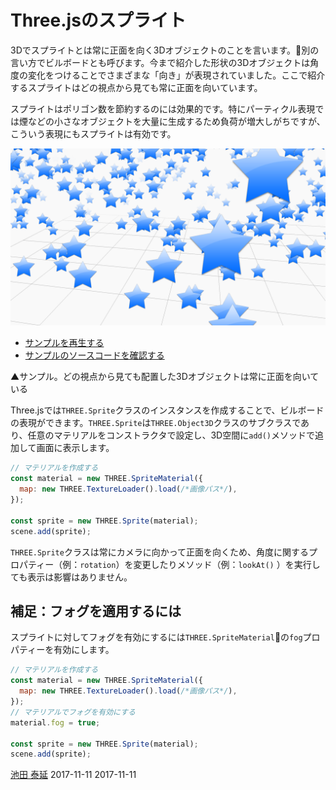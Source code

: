 # Three.jsのスプライト 
 
3Dでスプライトとは常に正面を向く3Dオブジェクトのことを言います。別の言い方でビルボードとも呼びます。今まで紹介した形状の3Dオブジェクトは角度の変化をつけることでさまざまな「向き」が表現されていました。ここで紹介するスプライトはどの視点から見ても常に正面を向いています。 
 
スプライトはポリゴン数を節約するのには効果的です。特にパーティクル表現では煙などの小さなオブジェクトを大量に生成するため負荷が増大しがちですが、こういう表現にもスプライトは有効です。 
 
 
![](../imgs/sprite.png)

- [サンプルを再生する](https://ics-creative.github.io/tutorial-three/samples/sprite.html)
- [サンプルのソースコードを確認する](../samples/sprite.html)

 
 
▲サンプル。どの視点から見ても配置した3Dオブジェクトは常に正面を向いている 
 
 
Three.jsでは`THREE.Sprite`クラスのインスタンスを作成することで、ビルボードの表現ができます。`THREE.Sprite`は`THREE.Object3D`クラスのサブクラスであり、任意のマテリアルをコンストラクタで設定し、3D空間に`add()`メソッドで追加して画面に表示します。 

```js
// マテリアルを作成する
const material = new THREE.SpriteMaterial({
  map: new THREE.TextureLoader().load(/*画像パス*/),
});

const sprite = new THREE.Sprite(material);
scene.add(sprite);
```
 
`THREE.Sprite`クラスは常にカメラに向かって正面を向くため、角度に関するプロパティー（例：`rotation`）を変更したりメソッド（例：`lookAt()` ）を実行しても表示は影響はありません。 

## 補足：フォグを適用するには

スプライトに対してフォグを有効にするには`THREE.SpriteMaterial`の`fog`プロパティーを有効にします。

```js
// マテリアルを作成する
const material = new THREE.SpriteMaterial({
  map: new THREE.TextureLoader().load(/*画像パス*/),
});
// マテリアルでフォグを有効にする
material.fog = true;

const sprite = new THREE.Sprite(material);
scene.add(sprite);
```
 

<article-author>[池田 泰延](https://twitter.com/clockmaker)</article-author>
<article-date-published>2017-11-11</article-date-published>
<article-date-modified>2017-11-11</article-date-modified>
